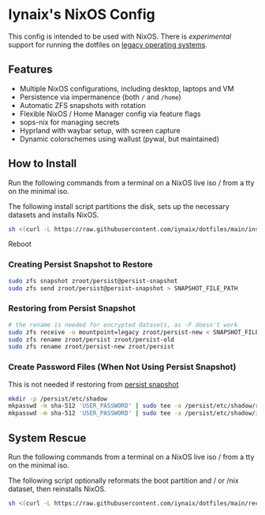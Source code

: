 # Iynaix's NixOS Config

This config is intended to be used with NixOS. There is *experimental* support for running the dotfiles on [legacy operating systems](https://github.com/iynaix/dotfiles/blob/main/home-manager.md).

## Features

- Multiple NixOS configurations, including desktop, laptops and VM
- Persistence via impermanence (both `/` and `/home`)
- Automatic ZFS snapshots with rotation
- Flexible NixOS / Home Manager config via feature flags
- sops-nix for managing secrets
- Hyprland with waybar setup, with screen capture
- Dynamic colorschemes using wallust (pywal, but maintained)

## How to Install
Run the following commands from a terminal on a NixOS live iso / from a tty on the minimal iso.

The following install script partitions the disk, sets up the necessary datasets and installs NixOS.

```sh
sh <(curl -L https://raw.githubusercontent.com/iynaix/dotfiles/main/install.sh)
```
Reboot

### Creating Persist Snapshot to Restore

```sh
sudo zfs snapshot zroot/persist@persist-snapshot
sudo zfs send zroot/persist@persist-snapshot > SNAPSHOT_FILE_PATH
```

### Restoring from Persist Snapshot

```sh
# the rename is needed for encrypted datasets, as -F doesn't work
sudo zfs receive -o mountpoint=legacy zroot/persist-new < SNAPSHOT_FILE_PATH
sudo zfs rename zroot/persist zroot/persist-old
sudo zfs rename zroot/persist-new zroot/persist
```

### Create Password Files (When Not Using Persist Snapshot)

This is not needed if restoring from [persist snapshot](#restore-persist-from-snapshot)

```sh
mkdir -p /persist/etc/shadow
mkpasswd -m sha-512 'USER_PASSWORD' | sudo tee -a /persist/etc/shadow/root
mkpasswd -m sha-512 'USER_PASSWORD' | sudo tee -a /persist/etc/shadow/iynaix
```

## System Rescue
Run the following commands from a terminal on a NixOS live iso / from a tty on the minimal iso.

The following script optionally reformats the boot partition and / or /nix dataset, then reinstalls NixOS.

```sh
sh <(curl -L https://raw.githubusercontent.com/iynaix/dotfiles/main/recover.sh)
```